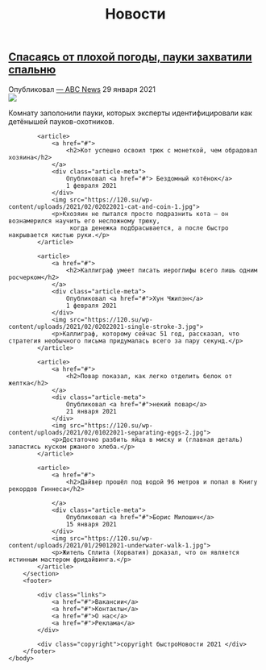 <!DOCTYPE html>

<html>
    <head>
        <title>быстроНовости</title>
        <link rel="stylesheet" href="css/style.css">
    </head>
    <body>
        <header>
            <h1>Новости</h1>
        </header>
        <section class="news">
            <article>
                <a href="#">
                    <h2>Спасаясь от плохой погоды, пауки захватили спальню</h2>
                </a>
                <div class="article-meta">
                    Опубликовал <a href="#">— ABC News</a>
                    29 января 2021
                </div>
                <img src="https://120.su/wp-content/uploads/2021/02/02022021-bedroom-spider-3.jpg">
                <p>Комнату заполонили пауки, которых эксперты идентифицировали как детёнышей пауков-охотников.</p>
            </article>

            <article>
                <a href="#">
                    <h2>Кот успешно освоил трюк с монеткой, чем обрадовал хозяина</h2>
                </a>
                <div class="article-meta">
                    Опубликовал <a href="#"> Бездомный котёнок</a>
                    1 февраля 2021
                </div>
                <img src="https://120.su/wp-content/uploads/2021/02/02022021-cat-and-coin-1.jpg">
                <p>Кхозяин не пытался просто подразнить кота — он вознамерился научить его несложному трюку,
                     когда денежка подбрасывается, а после быстро накрывается кистью руки.</p>
            </article>

            <article>
                <a href="#">
                    <h2>Каллиграф умеет писать иероглифы всего лишь одним росчерком</h2>
                </a>
                <div class="article-meta">
                    Опубликовал <a href="#">Хун Чжипэн</a>
                    1 февраля 2021
                </div>
                <img src="https://120.su/wp-content/uploads/2021/02/02022021-single-stroke-3.jpg">
                <p>Каллиграф, которому сейчас 51 год, рассказал, что стратегия необычного письма придумалась всего за пару секунд.</p>
            </article>

            <article>
                <a href="#">
                    <h2>Повар показал, как легко отделить белок от желтка</h2>
                </a>
                <div class="article-meta">
                    Опубликовал <a href="#">некий повар</a>
                    21 января 2021
                </div>
                <img src="https://120.su/wp-content/uploads/2021/02/01022021-separating-eggs-2.jpg">
                <p>Достаточно разбить яйца в миску и (главная деталь) запастись куском ржаного хлеба.</p>
            </article>

            <article>
                <a href="#">
                    <h2>Дайвер прошёл под водой 96 метров и попал в Книгу рекордов Гиннеса</h2>
                    
                </a>
                <div class="article-meta">
                    Опубликовал <a href="#">Борис Милошич</a>
                    15 января 2021
                </div>
                <img src="https://120.su/wp-content/uploads/2021/01/29012021-underwater-walk-1.jpg">
                <p>Житель Сплита (Хорватия) доказал, что он является истинным мастером фридайвинга.</p>
            </article>
        </section>
        <footer>
            
            <div class="links">
                <a href="#">Вакансии</a>
                <a href="#">Контакты</a>
                <a href="#">О нас</a>
                <a href="#">Реклама</a>
            </div>

            <div class="copyright">copyright быстроНовости 2021 </div>
        </footer>
    </body>
</html>
